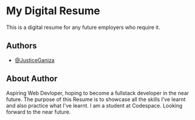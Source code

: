 
# My Digital Resume

This is a digital resume for any future employers who require it.



## Authors

- [@JusticeGaniza](https://github.com/JusticeGaniza)


## About Author
Aspiring Web Devloper, hoping to become a fullstack developer in the near future. The purpose of this Resume is to showcase all the skills I've learnt and also practice what I've learnt. I am a student at Codespace. Looking forward to the near future.